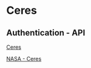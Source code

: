
# Ceres 

## Authentication - API

[Ceres](https://en.wikipedia.org/wiki/Ceres_(dwarf_planet))

[NASA - Ceres](https://solarsystem.nasa.gov/planets/dwarf-planets/ceres/overview/)


